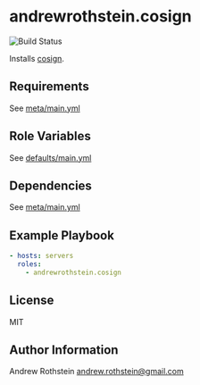 andrewrothstein.cosign
=========

![Build Status](https://github.com/andrewrothstein/ansible-cosign/actions/workflows/build.yml/badge.svg)

Installs [cosign](https://docs.sigstore.dev/cosign/install).

Requirements
------------

See [meta/main.yml](meta/main.yml)

Role Variables
--------------

See [defaults/main.yml](defaults/main.yml)

Dependencies
------------

See [meta/main.yml](meta/main.yml)

Example Playbook
----------------

```yml
- hosts: servers
  roles:
    - andrewrothstein.cosign
```

License
-------

MIT

Author Information
------------------

Andrew Rothstein <andrew.rothstein@gmail.com>
